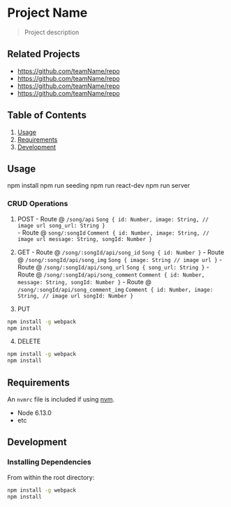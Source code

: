 # Project Name

> Project description

## Related Projects

  - https://github.com/teamName/repo
  - https://github.com/teamName/repo
  - https://github.com/teamName/repo
  - https://github.com/teamName/repo

## Table of Contents

1. [Usage](#Usage)
2. [Requirements](#requirements)
3. [Development](#development)

## Usage

npm install
npm run seeding
npm run react-dev
npm run server

### CRUD Operations

  1. POST
    - Route @ `/song/api`
    ```
    Song {
      id: Number,
      image: String, // image url
      song_url: String
    }
    ```  
    - Route @ ```song/:songId```
    ```
      Comment {
        id: Number,
        image: String, // image url
        message: String,
        songId: Number
      }
    ```
  2. GET 
    - Route @ `/song/:songId/api/song_id`
    ```
    Song {
      id: Number
    }
    ```
    - Route @ `/song/:songId/api/song_img`
    ```
    Song {
      image: String // image url
    }
    ```
    - Route @ `/song/:songId/api/song_url`
    ```
    Song {
      song_url: String
    }
    ```
    - Route @ `/song/:songId/api/song_comment`
    ```
    Comment {
      id: Number,
      message: String,
      songId: Number
    }
    ```
    - Route @ `/song/:songId/api/song_comment_img`
    ```
    Comment {
      id: Number,
      image: String, // image url
      songId: Number
    }
    ```
    
  3. PUT
  ```sh
  npm install -g webpack
  npm install
  ```
  4. DELETE 
  ```sh
  npm install -g webpack
  npm install
  ```


## Requirements

An `nvmrc` file is included if using [nvm](https://github.com/creationix/nvm).

  - Node 6.13.0
  - etc

## Development

### Installing Dependencies

From within the root directory:

```sh
npm install -g webpack
npm install
```

